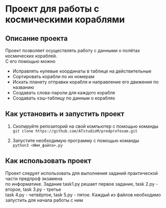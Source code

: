 # Проект для работы с космическими кораблями
## Описание проекта
Проект позволяет осуществлять работу с данными о полётах космических кораблей.   
С его помощью можно 
* Исправлять нулевые координаты в таблице на действительные
* Сортировать корабли по их номерам
* Искать планету отправки корабля и направление его движения по названию
* Создавать слова-пароли для каждого корабля
* Создавать хэш-таблицу по данным о кораблях

## Как установить и запустить проект
1. Скопируйте репозиторий на свой компьютер с помощью команды  
`git clone https://github.com/ATstudioM/predprofexam.git`

1. Запустите необходимую программу с помощью команды  
`python3 <Имя_файла>.py`

## Как использовать проект
Проект следует использовать для выполнения заданий практической части предпроф экзамена   
по информатике. Задание task1.py решает первое задание, task 2.py - второе, task 3.py - третье  
task 4.py - четвёртое, task 5.py - пятое. Каждый из файлов необходимо запустить для начала работы с ним
